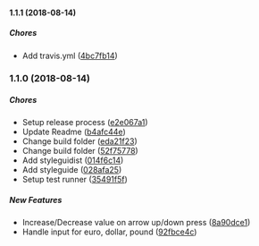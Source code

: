 #### 1.1.1 (2018-08-14)

##### Chores

*  Add travis.yml ([4bc7fb14](https://github.com/AvraamMavridis/react-money-input/commit/4bc7fb14797b233a43cfa0eb0e8492e5cc5b6257))

### 1.1.0 (2018-08-14)

##### Chores

*  Setup release process ([e2e067a1](https://github.com/AvraamMavridis/react-money-input/commit/e2e067a109a034b67b530ada719be33d3b2bef08))
*  Update Readme ([b4afc44e](https://github.com/AvraamMavridis/react-money-input/commit/b4afc44e90fe443c2944dd4791e19daa2d8963fe))
*  Change build folder ([eda21f23](https://github.com/AvraamMavridis/react-money-input/commit/eda21f23eeede6f0f9095a7bc3d947f9ffa7e519))
*  Change build folder ([52f75778](https://github.com/AvraamMavridis/react-money-input/commit/52f7577805c6758cc29dcb277933e00a5e04b7a5))
*  Add styleguidist ([014f6c14](https://github.com/AvraamMavridis/react-money-input/commit/014f6c140ee1a32a393c2bc4c1feda99f492a546))
*  Add styleguide ([028afa25](https://github.com/AvraamMavridis/react-money-input/commit/028afa254cd526f2ce632f0c6b912cd880729afb))
*  Setup test runner ([35491f5f](https://github.com/AvraamMavridis/react-money-input/commit/35491f5f001fa204dd294a0acf8bf2402b488270))

##### New Features

*  Increase/Decrease value on arrow up/down press ([8a90dce1](https://github.com/AvraamMavridis/react-money-input/commit/8a90dce1ffc186294480d7c7cccb9558d9411d9d))
*  Handle input for euro, dollar, pound ([92fbce4c](https://github.com/AvraamMavridis/react-money-input/commit/92fbce4ce2472e3dbd7a14abec37cdc79b63a883))

